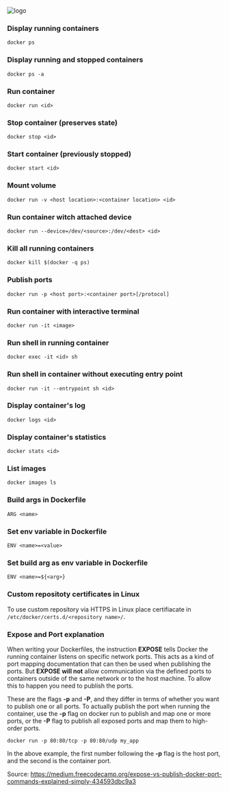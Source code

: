 ![logo](https://upload.wikimedia.org/wikipedia/commons/7/79/Docker_%28container_engine%29_logo.png)

### Display running containers 
```
docker ps
```

### Display running and stopped containers
```
docker ps -a
```

### Run container
```
docker run <id>
```

### Stop container (preserves state)
```
docker stop <id>
```

### Start container (previously stopped)
```
docker start <id>
```

### Mount volume
```
docker run -v <host location>:<container location> <id>
```

### Run container witch attached device 
```
docker run --device=/dev/<source>:/dev/<dest> <id>
```

### Kill all running containers
```
docker kill $(docker -q ps)
```

### Publish ports
```
docker run -p <host port>:<container port>[/protocol]
```

### Run container with interactive terminal
```
docker run -it <image>
```

### Run shell in running container
```
docker exec -it <id> sh
```

### Run shell in container without executing entry point
```
docker run -it --entrypoint sh <id>
```

### Display container's log
```
docker logs <id>
```

### Display container's statistics
```
docker stats <id>
```

### List images
```
docker images ls
```
### Build args in Dockerfile
```
ARG <name>
```

### Set env variable in Dockerfile
```
ENV <name>=<value>
```

### Set build arg as env variable in Dockerfile
```
ENV <name>=${<arg>}
```

### Custom repositoty certificates in Linux
To use custom repository via HTTPS in Linux place certifiacate in `/etc/docker/certs.d/<repository name>/`.

### Expose and Port explanation
When writing your Dockerfiles, the instruction __EXPOSE__ tells Docker the running container listens on specific network ports. This acts as a kind of port mapping documentation that can then be used when publishing the ports.
But __EXPOSE will not__ allow communication via the defined ports to containers outside of the same network or to the host machine. To allow this to happen you need to publish the ports.

These are the flags __-p__ and __-P__, and they differ in terms of whether you want to publish one or all ports. To actually publish the port when running the container, use the __-p__ flag on docker run to publish and map one or more ports, or the __-P__ flag to publish all exposed ports and map them to high-order ports.
```
docker run -p 80:80/tcp -p 80:80/udp my_app
```
In the above example, the first number following the __-p__ flag is the host port, and the second is the container port.

Source: https://medium.freecodecamp.org/expose-vs-publish-docker-port-commands-explained-simply-434593dbc9a3